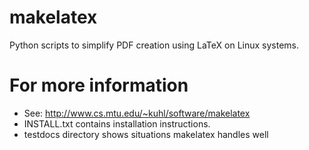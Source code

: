makelatex
=========

Python scripts to simplify PDF creation using LaTeX on Linux systems.


For more information
===================

 * See: http://www.cs.mtu.edu/~kuhl/software/makelatex
 * INSTALL.txt contains installation instructions.
 * testdocs directory shows situations makelatex handles well
